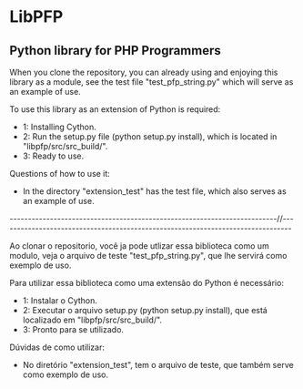 # LibPFP #
## Python library for PHP Programmers ##

When you clone the repository, you can already using and enjoying this library as a module, see the test file "test_pfp_string.py" which will serve as an example of use.

To use this library as an extension of Python is required:

 - 1: Installing Cython.
 - 2: Run the setup.py file (python setup.py install), which is located in "libpfp/src/src_build/".
 - 3: Ready to use.

Questions of how to use it:
  - In the directory "extension_test" has the test file, which also serves as an example of use.

-------------------------------------------------------------------------//--------------------------------------------------------------------------------


Ao clonar o repositorio, você ja pode utlizar essa biblioteca como um modulo, veja o arquivo de teste "test_pfp_string.py", que lhe servirá como exemplo de uso.

Para utilizar essa biblioteca como uma extensão do Python é necessário:

 - 1: Instalar o Cython.
 - 2: Executar o arquivo setup.py (python setup.py install), que está localizado em "libpfp/src/src_build/".
 - 3: Pronto para se utilizado.

Dúvidas de como utilizar:
 - No diretório "extension_test", tem o arquivo de teste, que também serve como exemplo de uso.
